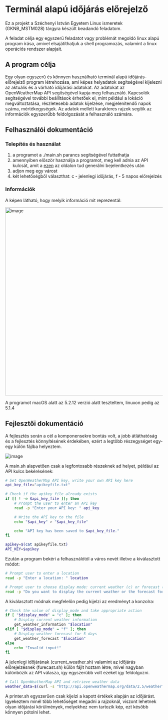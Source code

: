 # Terminál alapú időjárás előrejelző

Ez a projekt a Széchenyi István Egyetem Linux ismeretek (GKNB_MSTM028) tárgyra készült beadandó feladatom.

A feladat célja egy egyszerű feladatot vagy problémát megoldó linux alapú program írása, amivel elsajátíthatjuk a shell programozás, valamint a linux operációs rendszer alapjait.

## A program célja

Egy olyan egyszerű és könnyen használható terminál alapú időjárás-előrejelző program létrehozása, ami képes helyadatok segítségével kijelezni az aktuális és a várható időjárási adatokat. Az adatokat az OpenWeatherMap API segítségével kapja meg felhasználó. Kapcsolók segítségével további beállítások érhetőek el, mint például a lokáció megváltoztatása, részletesebb adatok kijelzése, megjelenítendő napok száma, mértékegységek. Az adatok mellett karakteres rajzok segítik az információk egyszerűbb feldolgozását a felhasználó számára.

## Felhasználói dokumentáció

### Telepítés és használat
1. a programot a ./main.sh parancs segítségével futtathatja
2. amennyiben először használja a programot, meg kell adnia az API kulcsát, amit a [ezen](https://openweathermap.org/api) az oldalon tud generálni bejelentkezés után
3. adjon meg egy várost
4. két lehetőségből választhat: c - jelenlegi időjárás, f - 5 napos előrejelzés

### Információk
A képen látható, hogy melyik információ mit reprezentál:

<img width="600" alt="image" src="https://github.com/arturfriedrich/linux_project/assets/67378210/7f0d13ef-93bb-4156-aa71-b970a1df6af8">

A programot macOS alatt az 5.2.12 verzió alatt teszteltem, linuxon pedig az 5.1.4

## Fejlesztői dokumentáció

A fejlesztés során a cél a komponensekre bontás volt, a jobb átláthatóság és a fejlesztés könnyítésének érdekében, ezért a legtöbb részegységet egy-egy külön fájlba helyeztem.

![image](https://github.com/arturfriedrich/linux_project/assets/67378210/96d212d3-1d67-4f14-9f80-a18b5e1161f2)

A main.sh alapvetően csak a legfontosabb részeknek ad helyet, például az API kulcs bekérésének:
```bash
# Set OpenWeatherMap API key, write your own API key here
api_key_file="apikeyfile.txt"

# Check if the apikey file already exists
if [[ ! -e $api_key_file ]]; then
    # Prompt the user to enter an API key
    read -p "Enter your API key: " api_key

    # Write the API key to the file
    echo "$api_key" > "$api_key_file"

    echo "API key has been saved to $api_key_file."
fi

apikey=$(cat apikeyfile.txt)
API_KEY=$apikey
```

Ezután a program bekéri a felhasználótól a város nevét illetve a kiválasztott módot:
```bash
# Prompt user to enter a location
read -p "Enter a location: " location

# Prompt user to choose display mode: current weather (c) or forecast (f)
read -p "Do you want to display the current weather or the forecast for 5 days: (c/f) " display_mode
```

A kiválasztott módnak megfelelőn pedig kijelzi az eredményt a konzolra:
```bash
# Check the value of display_mode and take appropriate action
if [ "$display_mode" = "c" ]; then
    # Display current weather information
    get_weather_information "$location"
elif [ "$display_mode" = "f" ]; then
    # Display weather forecast for 5 days
    get_weather_forecast "$location"
else
    echo "Invalid input!"
fi
```

A jelenlegi időjárának (current_weather.sh) valamint az időjárás előrejelzésnek (furecast.sh) külön fájlt hoztam létre, mivel nagyban különbözik az API válasza, így egyszerűbb volt ezeket így feldolgozni.
```bash
# Call OpenWeatherMap API and retrieve weather data
weather_data=$(curl -s "http://api.openweathermap.org/data/2.5/weather?q=${location}&appid=${API_KEY}")
```

A printer.sh egyszerűen csak kijelzi a kapott értékek alapján az időjárást. Igyekeztem minél több lehetőséget megadni a rajzoknál, viszont lehetnek olyan időjárási körülmények, melyekhez nem tartozik kép, ezt később könnyen pótolni lehet.
